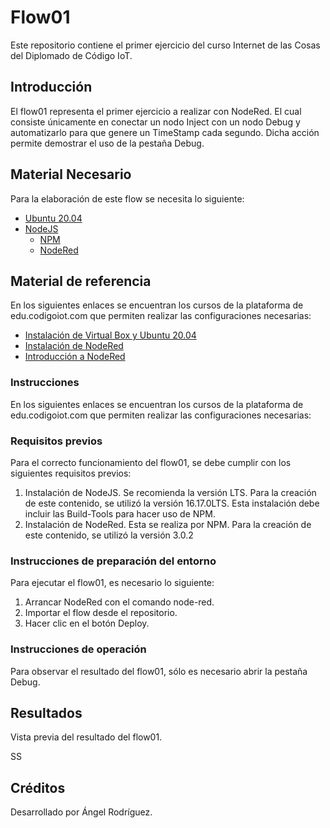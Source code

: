 # Flow01
Este repositorio contiene el primer ejercicio del curso Internet de las Cosas del Diplomado de Código IoT.

## Introducción
El flow01 representa el primer ejercicio a realizar con NodeRed. El cual consiste únicamente en conectar un nodo Inject con un nodo Debug y automatizarlo para que genere un TimeStamp cada segundo. Dicha acción permite demostrar el uso de la pestaña Debug.

## Material Necesario
Para la elaboración de este flow se necesita lo siguiente:
 - [Ubuntu 20.04](https://releases.ubuntu.com/20.04/)
 - [NodeJS](https://nodejs.org/es/)
    - [NPM](https://www.npmjs.com/)
    - [NodeRed](https://nodered.org/docs/getting-started/local)

## Material de referencia
En los siguientes enlaces se encuentran los cursos de la plataforma de edu.codigoiot.com que permiten realizar las configuraciones necesarias:
 - [Instalación de Virtual Box y Ubuntu 20.04](https://edu.codigoiot.com/course/view.php?id=812)
 - [Instalación de NodeRed](https://edu.codigoiot.com/course/view.php?id=817)
 - [Introducción a NodeRed](https://edu.codigoiot.com/course/view.php?id=278)
 
### Instrucciones
En los siguientes enlaces se encuentran los cursos de la plataforma de edu.codigoiot.com que permiten realizar las configuraciones necesarias:

### Requisitos previos

Para el correcto funcionamiento del flow01, se debe cumplir con los siguientes requisitos previos:
1. Instalación de NodeJS. Se recomienda la versión LTS. Para la creación de este contenido, se utilizó la versión 16.17.0LTS. Esta instalación debe incluir las Build-Tools para hacer uso de NPM.
2. Instalación de NodeRed. Esta se realiza por NPM. Para la creación de este contenido, se utilizó la versión 3.0.2

### Instrucciones de preparación del entorno

Para ejecutar el flow01, es necesario lo siguiente:

1. Arrancar NodeRed con el comando node-red.
2. Importar el flow desde el repositorio.
3. Hacer clic en el botón Deploy.

### Instrucciones de operación

Para observar el resultado del flow01, sólo es necesario abrir la pestaña Debug.

## Resultados

Vista previa del resultado del flow01.

SS

## Créditos

Desarrollado por Ángel Rodríguez.
